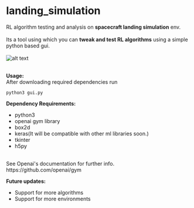 # landing_simulation
RL algorithm testing and analysis on **spacecraft landing simulation** env.<br/><br/>
Its a tool using which you can **tweak and test RL algorithms** using a simple python based gui.<br/><br/>
![alt text](https://github.com/Sagar9785/landing_simulation/blob/master/pics/Screenshot_2019-03-07_11-04-34.png)<br/><br/>

**Usage:**<br/>
After downloading required dependencies run 
```
python3 gui.py
```
**Dependency Requirements:**

* python3
* openai gym library
* box2d
* keras(It will be compatible with other ml libraries soon.)
* tkinter
* h5py
<br/>
See Openai's documentation for further info.<br/>
https://github.com/openai/gym<br/>

**Future updates:**

* Support for more algorithms
* Support for more environments

 

